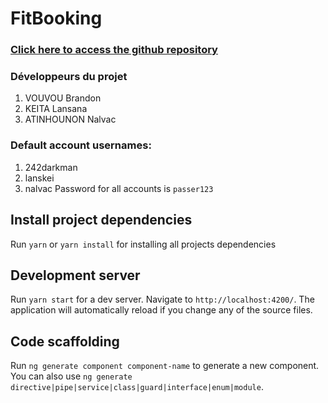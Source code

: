 # FitBooking

### [Click here to access the github repository](https://github.com/242darkman/sport-resa.git) 

### Développeurs du projet
1. VOUVOU Brandon
2. KEITA Lansana
3. ATINHOUNON Nalvac


### Default account usernames: 
1. 242darkman
2. lanskei
3. nalvac
Password for all accounts is `passer123`

## Install project dependencies
Run `yarn` or `yarn install` for installing all projects dependencies

## Development server
Run `yarn start` for a dev server. Navigate to `http://localhost:4200/`. The application will automatically reload if you change any of the source files.


## Code scaffolding
Run `ng generate component component-name` to generate a new component. You can also use `ng generate directive|pipe|service|class|guard|interface|enum|module`.


